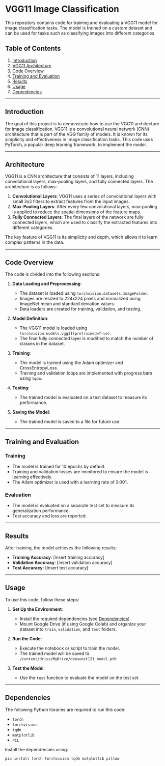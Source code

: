 # VGG11 Image Classification

This repository contains code for training and evaluating a VGG11 model for image classification tasks. The model is trained on a custom dataset and can be used for tasks such as classifying images into different categories.

## Table of Contents
1. [Introduction](#introduction)
2. [VGG11 Architecture](#architecture)
3. [Code Overview](#code-overview)
4. [Training and Evaluation](#training-and-evaluation)
5. [Results](#results)
6. [Usage](#usage)
7. [Dependencies](#dependencies)

---

## Introduction
The goal of this project is to demonstrate how to use the VGG11 architecture for image classification. VGG11 is a convolutional neural network (CNN) architecture that is part of the VGG family of models. It is known for its simplicity and effectiveness in image classification tasks. This code uses PyTorch, a popular deep learning framework, to implement the model.

---

## Architecture
VGG11 is a CNN architecture that consists of 11 layers, including convolutional layers, max-pooling layers, and fully connected layers. The architecture is as follows:

1. **Convolutional Layers**: VGG11 uses a series of convolutional layers with small 3x3 filters to extract features from the input images.
2. **Max-Pooling Layers**: After every few convolutional layers, max-pooling is applied to reduce the spatial dimensions of the feature maps.
3. **Fully Connected Layers**: The final layers of the network are fully connected layers, which are used to classify the extracted features into different categories.

The key feature of VGG11 is its simplicity and depth, which allows it to learn complex patterns in the data.

---

## Code Overview
The code is divided into the following sections:

1. **Data Loading and Preprocessing**:
   - The dataset is loaded using `torchvision.datasets.ImageFolder`.
   - Images are resized to 224x224 pixels and normalized using ImageNet mean and standard deviation values.
   - Data loaders are created for training, validation, and testing.

2. **Model Definition**:
   - The VGG11 model is loaded using `torchvision.models.vgg11(pretrained=True)`.
   - The final fully connected layer is modified to match the number of classes in the dataset.

3. **Training**:
   - The model is trained using the Adam optimizer and CrossEntropyLoss.
   - Training and validation loops are implemented with progress bars using `tqdm`.

4. **Testing**:
   - The trained model is evaluated on a test dataset to measure its performance.

5. **Saving the Model**:
   - The trained model is saved to a file for future use.
---

## Training and Evaluation
### Training
- The model is trained for 10 epochs by default.
- Training and validation losses are monitored to ensure the model is learning effectively.
- The Adam optimizer is used with a learning rate of 0.001.

### Evaluation
- The model is evaluated on a separate test set to measure its generalization performance.
- Test accuracy and loss are reported.

---

## Results
After training, the model achieves the following results:
- **Training Accuracy**: [Insert training accuracy]
- **Validation Accuracy**: [Insert validation accuracy]
- **Test Accuracy**: [Insert test accuracy]

---

## Usage
To use this code, follow these steps:

1. **Set Up the Environment**:
   - Install the required dependencies (see [Dependencies](#dependencies)).
   - Mount Google Drive (if using Google Colab) and organize your dataset into `train`, `validation`, and `test` folders.

2. **Run the Code**:
   - Execute the notebook or script to train the model.
   - The trained model will be saved to `/content/drive/MyDrive/densenet121_model.pth`.

3. **Test the Model**:
   - Use the `test` function to evaluate the model on the test set.

---

## Dependencies
The following Python libraries are required to run this code:
- `torch`
- `torchvision`
- `tqdm`
- `matplotlib`
- `PIL`

Install the dependencies using:
```bash
pip install torch torchvision tqdm matplotlib pillow

